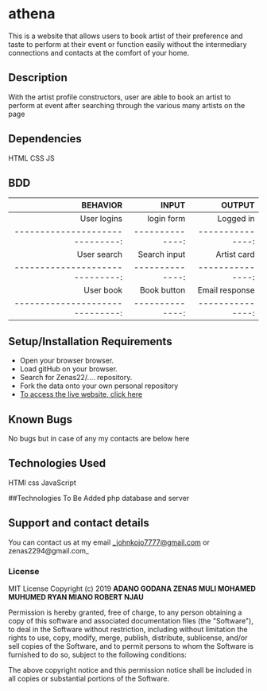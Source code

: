 # athena
This is a website that allows users to book artist of their preference and taste to perform at their event or function easily without the intermediary connections and contacts at the comfort of your home.

## Description
With the artist profile constructors, user are able to book an artist to perform at event after searching through the various many artists on the page

## Dependencies
HTML
CSS
JS


## BDD
|    BEHAVIOR                   |     INPUT     |    OUTPUT      |
|------------------------------:|--------------:|---------------:|
|User logins                    | login form    | Logged in      |
|------------------------------:|--------------:|---------------:|
|User search                    | Search input  | Artist card    |
|------------------------------:|--------------:|---------------:|
|User book                      | Book button   | Email response |
|------------------------------:|--------------:|---------------:|


## Setup/Installation Requirements
* Open your browser browser.
* Load gitHub on your browser.
* Search for Zenas22/.... repository.
* Fork the data onto your own personal repository
* [To access the live website, click here](https://zenas22.github.io/athena)


## Known Bugs
No bugs but in case of any my contacts are below here

## Technologies Used
HTMl
css
JavaScript

##Technologies To Be Added
php
database and server

## Support and contact details
You can contact us at my email _johnkojo7777@gmail.com or zenas2294@gmail.com_

### License
MIT License  Copyright (c) 2019 **ADANO GODANA ZENAS MULI MOHAMED MUHUMED RYAN MIANO ROBERT NJAU**

Permission is hereby granted, free of charge, to any person obtaining a copy
of this software and associated documentation files (the "Software"), to deal
in the Software without restriction, including without limitation the rights
to use, copy, modify, merge, publish, distribute, sublicense, and/or sell
copies of the Software, and to permit persons to whom the Software is
furnished to do so, subject to the following conditions:

The above copyright notice and this permission notice shall be included in all
copies or substantial portions of the Software.

